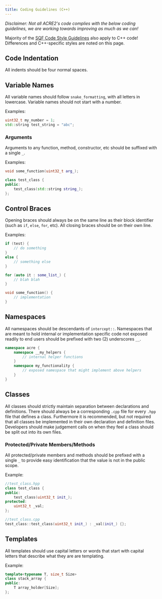 ```yaml
---
title: Coding Guidelines (C++)
---
```


_Disclaimer: Not all ACRE2's code complies with the below coding guidelines, we are working towards improving as much as we can!_

Majority of the [SQF Code Style Guidelines](coding-guidelines-sqf#code-style) also apply to C++ code! Differences and C++-specific styles are noted on this page.

## Code Indentation

All indents should be four normal spaces.

## Variable Names

All variable names should follow `snake_formatting`, with all letters in lowercase. Variable names should not start with a number.

Examples:

```c++
uint32_t my_number = 1;
std::string test_string = "abc";
```

### Arguments

Arguments to any function, method, constructor, etc should be suffixed with a single `_`.

Examples:

```c++
void some_function(uint32_t arg_);

class test_class {
public:
    test_class(std::string string_);
};
```

## Control Braces

Opening braces should always be on the same line as their block identifier (such as `if`, `else`, `for`, etc). All closing braces should be on their own line.

Examples:

```c++
if (test) {
    // do something
}
else {
    // something else
}

for (auto it : some_list_) {
    // blah blah
}

void some_function() {
    // implementation
}
```

## Namespaces

All namespaces should be descendants of `intercept::`. Namespaces that are meant to hold internal or implementation specific code not exposed readily to end users should be prefixed with two (2) underscores `__`.

```c++
namespace acre {
    namespace __my_helpers {
        // internal helper functions
    }
    namespace my_functionality {
        // exposed namespace that might implement above helpers
    }
}
```

## Classes

All classes should strictly maintain separation between declarations and definitions. There should always be a corresponding `.cpp` file for every `.hpp` file that defines a class. Furthermore it is recommended, but not required that all classes be implemented in their own declaration and definition files. Developers should make judgement calls on when they feel a class should be split out into its own files.

### Protected/Private Members/Methods

All protected/private members and methods should be prefixed with a single `_` to provide easy identification that the value is not in the public scope.

Example:

```c++
//test_class.hpp
class test_class {
public:
    test_class(uint32_t init_);
protected:
    uint32_t _val;
};

//test_class.cpp
test_class::test_class(uint32_t init_) : _val(init_) {};
```

## Templates

All templates should use capital letters or words that start with capital letters that describe what they are are templating.

Example:

```c++
template<typename T, size_t Size>
class stack_array {
public:
    T array_holder[Size];
};
```
